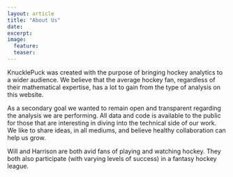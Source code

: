 ```yaml
---
layout: article
title: "About Us"
date: 
excerpt: 
image:
  feature: 
  teaser:
---
```


KnucklePuck was created with the purpose of bringing hockey analytics to a wider audience. We believe that the average hockey fan, regardless of their mathematical expertise, has a lot to gain from the type of analysis on this website.

As a secondary goal we wanted to remain open and transparent regarding the analysis we are performing. All data and code is available to the public for those that are interesting in diving into the technical side of our work. We like to share ideas, in all mediums, and believe healthy collaboration can help us grow.

Will and Harrison are both avid fans of playing and watching hockey. They both also participate (with varying levels of success) in a fantasy hockey league.

